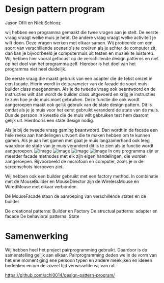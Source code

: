 # Design pattern program

Jason Ofili en Niek Schlooz

wij hebben een programma gemaakt die twee vragen aan je stelt. De eerste vraag vraagt welke muis je hebt. De andere vraag vraagt welke activiteit je wilt doen. Deze vragen werken met elkaar samen. Wij probeerde om een soort van verschillende scenario's te creëren als je achter de computer zit, dan kan je bijvoorbeeld je computermuis uit  testen en muziek te luisteren. Wij hebben hier vooral gefocust op de verschillende design patterns en niet op het doel van het programma zelf. Hierdoor is het doel van het programma niet heel duidelijk.
 
De eerste vraag die maakt gebruik van een adapter die de tekst omzet in een facade. Hierin wordt in de parameter van de facade de soort muis builder class meegenomen. Als je de tweede vraag ook beantwoord en de instructies wilt dan wordt de builder class uitgevoerd en krijg je instructies te zien hoe je de muis moet gebruiken. Deze functie die ook wordt aangeroepen maakt ook gelijk gebruik van de state design pattern. Dit is omdat als je je muis voor het eerst gebruikt veranderd de state van de muis. Dus de persoon in kwestie die de muis wilt gebruiken test hem daarom gelijk uit. Hierdooris een state design nodig. 

Als je bij de tweede vraag gaming beantwoord. Dan wordt in de facade een hele reeks aan handelingen uitvoert die te maken hebben om te kunnen gamen. Als je aan het gamen met gaat je muis langzamerhand ook leeg waardoor de state van je muis veranderd dit is te zien als je functie wordt aangeroepen.
![image](https://user-images.githubusercontent.com/90184159/213722614-953ca748-f544-4a4b-ba22-181b0c0dd77d.png)
![image](https://user-images.githubusercontent.com/90184159/213722751-965a7b0b-8b89-4bca-803e-f13fa2c145be.png)
![image](https://user-images.githubusercontent.com/90184159/213722962-d0c95a46-6566-4715-bf02-c7393e35ba2b.png)
![image](https://user-images.githubusercontent.com/90184159/213723121-d7ff8e19-e4e3-4ac1-91df-9122caad8d98.png)
In ons programma zijn er meerder facade methodes met elk zijn eigen handelingen, die worden aangeroepen. Bijvoorbeeld de microfoon en computer, zoals je in de screenschots hierboven ziet.

Wij hebben ook een builder gebruikt met een factory method. In combinatie met de MouseBuilder en MouseDirector zijn de WirelessMouse en WiredMouse met elkaar verbonden.

De MouseFacade staan de aanroeping van verschillende states en de builder

De creational patterns: Builder en Factory
De structual patterns: adapter en facade
De behavioral patterns: State

# Samenwerking
Wij hebben heel het project pairprogramming gebruikt. Daardoor is de samenstelling gelijk aan elkaar. Pairprogramming deden we in de vorm van het ene moment ging ene persoon typen en andere meekijken en ideeën bedenken en om de zoveel tijd verwisselde wij van rol.

https://github.com/schl0014/design-pattern-program/
